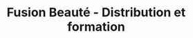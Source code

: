 ---
title: "Fusion Beauté - Distribution et formation"
url: /vaudreuil-dorion/fusion-beaute-distribution-et-formation/
shop: Friseurbedarf
---